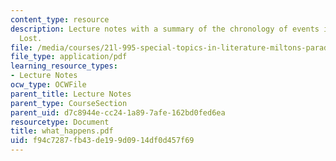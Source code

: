 ```yaml
---
content_type: resource
description: Lecture notes with a summary of the chronology of events in Paradise
  Lost.
file: /media/courses/21l-995-special-topics-in-literature-miltons-paradise-lost-january-iap-2008/f94c7287fb43de199d0914df0d457f69_what_happens.pdf
file_type: application/pdf
learning_resource_types:
- Lecture Notes
ocw_type: OCWFile
parent_title: Lecture Notes
parent_type: CourseSection
parent_uid: d7c8944e-cc24-1a89-7afe-162bd0fed6ea
resourcetype: Document
title: what_happens.pdf
uid: f94c7287-fb43-de19-9d09-14df0d457f69
---
```

